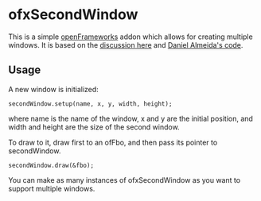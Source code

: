 # ofxSecondWindow 

This is a simple [openFrameworks](http://www.openframeworks.cc) addon which allows for creating multiple windows. It is based on the [discussion here](http://forum.openframeworks.cc/t/multiple-windows-using-glfw/12947/12) and [Daniel Almeida's code](https://github.com/danielfilipealmeida/MultiWindow).

## Usage

A new window is initialized:

	secondWindow.setup(name, x, y, width, height);
	
where name is the name of the window, x and y are the initial position, and width and height are the size of the second window.

To draw to it, draw first to an ofFbo, and then pass its pointer to secondWindow.

	secondWindow.draw(&fbo);
	
You can make as many instances of ofxSecondWindow as you want to support multiple windows.